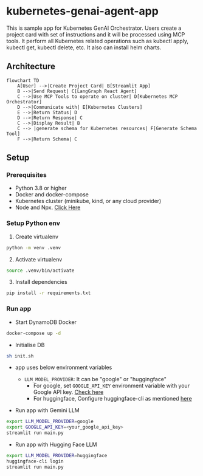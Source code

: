 # kubernetes-genai-agent-app
This is sample app for Kubernetes GenAI Orchestrator. Users create a project card with set of instructions and it will be processed using MCP tools. It perform all Kubernetes related operations such as kubectl apply, kubectl get, kubectl delete, etc. It also can install helm charts. 

## Architecture
```mermaid
flowchart TD
    A[User] -->|Create Project Card| B[Streamlit App]
    B -->|Send Request| C[LangGraph React Agent]
    C -->|Use MCP Tools to operate on cluster| D[Kubernetes MCP Orchestrator]
    D -->|Communicate with| E[Kubernetes Clusters]
    E -->|Return Status| D
    D -->|Return Response| C
    C -->|Display Result| B
    C --> |generate schema for Kubernetes resources| F[Generate Schema Tool]
    F -->|Return Schema| C
```

## Setup
### Prerequisites
- Python 3.8 or higher
- Docker and docker-compose
- Kubernetes cluster (minikube, kind, or any cloud provider)
- Node and Npx. [Click Here](https://nodejs.org/en/download)

### Setup Python env
1. Create virtualenv
```bash
python -m venv .venv
```
2. Activate virtualenv
```bash
source .venv/bin/activate
```
3. Install dependencies
```bash
pip install -r requirements.txt
```

### Run app
- Start DynamoDB Docker
```bash
docker-compose up -d
```

- Initialise DB
```bash
sh init.sh

```
- app uses below environment variables
  - `LLM_MODEL_PROVIDER`: It can be "google" or "huggingface"
    - For google, set `GOOGLE_API_KEY` environment variable with your Google API key. [Check here](https://aistudio.google.com/apikey)
    - For huggingface, Configure huggingface-cli as mentioned [here](https://huggingface.co/docs/huggingface_hub/en/guides/cli#command-line-interface-cli)

- Run app with Gemini LLM
```bash
export LLM_MODEL_PROVIDER=google
export GOOGLE_API_KEY=<your_google_api_key>
streamlit run main.py
```

- Run app with Hugging Face LLM
```bash
export LLM_MODEL_PROVIDER=huggingface
huggingface-cli login
streamlit run main.py
```